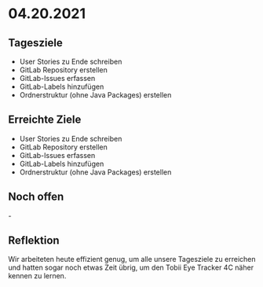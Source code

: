 # 04.20.2021

## Tagesziele

* User Stories zu Ende schreiben
* GitLab Repository erstellen
* GitLab-Issues erfassen
* GitLab-Labels hinzufügen
* Ordnerstruktur (ohne Java Packages) erstellen

## Erreichte Ziele

* User Stories zu Ende schreiben
* GitLab Repository erstellen
* GitLab-Issues erfassen
* GitLab-Labels hinzufügen
* Ordnerstruktur (ohne Java Packages) erstellen

## Noch offen

\-

## Reflektion

Wir arbeiteten heute effizient genug, um alle unsere Tagesziele zu erreichen und hatten sogar noch etwas Zeit übrig, um
den Tobii Eye Tracker 4C näher kennen zu lernen.